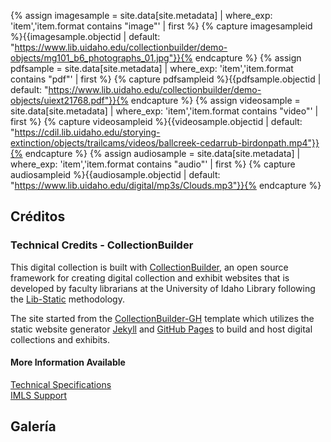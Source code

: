 {% assign imagesample = site.data[site.metadata] | where_exp: 'item','item.format contains "image"' | first %} {% capture imagesampleid %}{{imagesample.objectid | default: "https://www.lib.uidaho.edu/collectionbuilder/demo-objects/mg101_b6_photographs_01.jpg"}}{% endcapture %} {% assign pdfsample = site.data[site.metadata] | where_exp: 'item','item.format contains "pdf"' | first %} {% capture pdfsampleid %}{{pdfsample.objectid | default: "https://www.lib.uidaho.edu/collectionbuilder/demo-objects/uiext21768.pdf"}}{% endcapture %} {% assign videosample = site.data[site.metadata] | where_exp: 'item','item.format contains "video"' | first %} {% capture videosampleid %}{{videosample.objectid | default: "https://cdil.lib.uidaho.edu/storying-extinction/objects/trailcams/videos/ballcreek-cedarrub-birdonpath.mp4"}}{% endcapture %} {% assign audiosample = site.data[site.metadata] | where_exp: 'item','item.format contains "audio"' | first %} {% capture audiosampleid %}{{audiosample.objectid | default: "https://www.lib.uidaho.edu/digital/mp3s/Clouds.mp3"}}{% endcapture %}

## Créditos





 <div class="container mt-4 border rounded p-4 bg-white">
        <h3>Technical Credits - CollectionBuilder</h3>
        <div class="row my-2 justify-content-center">
            <div class="col-md-8 p-4">
                <p>This digital collection is built with <a href="https://collectionbuilder.github.io/" target="_blank" rel="noopener">CollectionBuilder</a>, an open source framework for creating digital collection and exhibit websites that is developed by faculty librarians at the University of Idaho Library following the <a href="https://lib-static.github.io" target="_blank" rel="noopener">Lib-Static</a> methodology.</p>
                <p>The site started from the <a href="https://github.com/CollectionBuilder/collectionbuilder-gh" target="_blank" rel="noopener">CollectionBuilder-GH</a> template which utilizes the static website generator <a href="https://jekyllrb.com/" target="_blank" rel="noopener">Jekyll</a> and <a href="https://pages.github.com/" target="_blank" rel="noopener">GitHub Pages</a> to build and host digital collections and exhibits.</p>
            </div>
            <div class="col-md-4 text-center">
                <h4>More Information Available</h4>
                <a class="btn btn-outline-primary my-2" target="_blank" rel="noopener" href="https://collectionbuilder.github.io/about.html">Technical Specifications</a>
                <br>
                <a class="btn btn-outline-secondary my-2" target="_blank" rel="noopener" href="https://collectionbuilder.github.io/about.html#support">IMLS Support</a>
            </div>
        </div>
    </div>






    
</div>



## Galería
